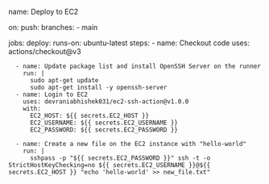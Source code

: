 name: Deploy to EC2

on:
  push:
    branches:
      - main

jobs:
  deploy:
    runs-on: ubuntu-latest
    steps:
      - name: Checkout code
        uses: actions/checkout@v3

      - name: Update package list and install OpenSSH Server on the runner
        run: |
          sudo apt-get update
          sudo apt-get install -y openssh-server
      - name: Login to EC2
        uses: devraniabhishek031/ec2-ssh-action@v1.0.0
        with:
          EC2_HOST: ${{ secrets.EC2_HOST }}
          EC2_USERNAME: ${{ secrets.EC2_USERNAME }}
          EC2_PASSWORD: ${{ secrets.EC2_PASSWORD }}

      - name: Create a new file on the EC2 instance with "hello-world"
        run: |
          sshpass -p "${{ secrets.EC2_PASSWORD }}" ssh -t -o StrictHostKeyChecking=no ${{ secrets.EC2_USERNAME }}@${{ secrets.EC2_HOST }} "echo 'hello-world' >> new_file.txt"
     
